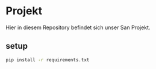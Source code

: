 # Projekt

Hier in diesem Repository befindet sich unser San Projekt. 

## setup

```bash
pip install -r requirements.txt
```